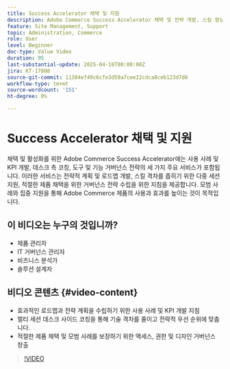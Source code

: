 ```yaml
---
title: Success Accelerator 채택 및 지원
description: Adobe Commerce Success Accelerator 채택 및 전략 개발, 스킬 향상 및 거버넌스 지원
feature: Site Management, Support
topic: Administration, Commerce
role: User
level: Beginner
doc-type: Value Video
duration: 95
last-substantial-update: 2025-04-16T00:00:00Z
jira: KT-17808
source-git-commit: 11384ef49c6cfe3d59a7cee22cdca8ceb123d7d6
workflow-type: tm+mt
source-wordcount: '151'
ht-degree: 0%

---
```



# Success Accelerator 채택 및 지원

채택 및 활성화를 위한 Adobe Commerce Success Accelerator에는 사용 사례 및 KPI 개발, 데스크 측 코칭, 도구 및 기능 거버넌스 전략의 세 가지 주요 서비스가 포함됩니다. 이러한 서비스는 전략적 계획 및 로드맵 개발, 스킬 격차를 좁히기 위한 다중 세션 지원, 적절한 제품 채택을 위한 거버넌스 전략 수립을 위한 지침을 제공합니다. 모범 사례와 집중 지원을 통해 Adobe Commerce 제품의 사용과 효과를 높이는 것이 목적입니다.

## 이 비디오는 누구의 것입니까?

* 제품 관리자
* IT 거버넌스 관리자
* 비즈니스 분석가
* 솔루션 설계자

## 비디오 콘텐츠 {#video-content}

* 효과적인 로드맵과 전략 계획을 수립하기 위한 사용 사례 및 KPI 개발 지침
* 멀티 세션 데스크 사이드 코칭을 통해 기술 격차를 줄이고 전략적 우선 순위에 맞춥니다.
* 적절한 제품 채택 및 모범 사례를 보장하기 위한 액세스, 권한 및 디자인 거버넌스 창출

>[!VIDEO](https://video.tv.adobe.com/v/3457657/?learn=on&enablevpops)
